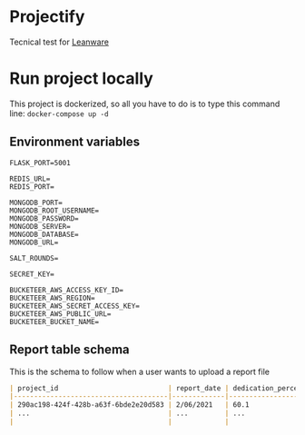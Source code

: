 # Projectify

Tecnical test for [Leanware](https://www.leanware.io)


# Run project locally

This project is dockerized, so all you have to do is to type this command line: `docker-compose up -d`

## Environment variables

```
FLASK_PORT=5001

REDIS_URL=
REDIS_PORT=

MONGODB_PORT=
MONGODB_ROOT_USERNAME=
MONGODB_PASSWORD=
MONGODB_SERVER=
MONGODB_DATABASE=
MONGODB_URL=

SALT_ROUNDS=

SECRET_KEY=

BUCKETEER_AWS_ACCESS_KEY_ID=
BUCKETEER_AWS_REGION=
BUCKETEER_AWS_SECRET_ACCESS_KEY=
BUCKETEER_AWS_PUBLIC_URL=
BUCKETEER_BUCKET_NAME=
```

## Report table schema
This is the schema to follow when a user wants to upload a report file

```markdown
| project_id                           | report_date | dedication_percentage |
|--------------------------------------|-------------|-----------------------|
| 290ac198-424f-428b-a63f-6bde2e20d583 | 2/06/2021   | 60.1                  |
| ...                                  | ...         | ...                   |
|                                      |             |                       |
```